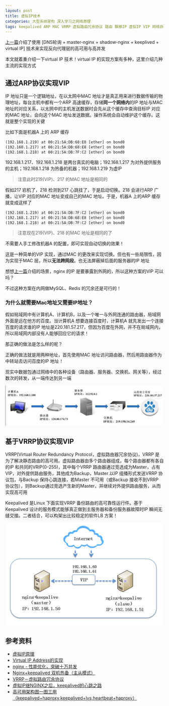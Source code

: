 ```yaml
---
layout: post
title: 虚拟IP技术
categories: 大型系统架构 深入学习之网络原理
tags: keepalived ARP MAC VRRP 虚拟路由冗余协议 路由 飘移IP 虚拟IP VIP 网络协议 路由器 LB 负载均衡 LoadBalance 
---
```


[上一篇](http://www.xumenger.com/nginx-hc-ha-20190219/)介绍了使用 [DNS轮询 + master-nginx + shadow-nginx + keeplived + virtual IP] 技术来实现反向代理层的高可用与高并发

本文就着重介绍一下virtual IP 技术！virtual IP 的实现方案有多种，这里介绍几种主流的实现方式

## 通过ARP协议实现VIP

IP 地址只是一个逻辑地址，在以太网中MAC 地址才是真正用来进行数据传输的物理地址，每台主机中都有一个ARP 高速缓存，存储**同一个网络内**的IP 地址与MAC 地址的对应关系，以太网中的主机发送数据时会先从这个缓存中查询目标IP 对应的MAC 地址，会向这个MAC 地址发送数据。操作系统会自动维护这个缓存。这就是整个实现的关键

比如下面是机器A 上的 ARP 缓存

```
(192.168.1.219) at 00:21:5A:DB:68:E8 [ether] on bond0
(192.168.1.217) at 00:21:5A:DB:68:E8 [ether] on bond0
(192.168.1.218) at 00:21:5A:DB:7F:C2 [ether] on bond0
```

192.168.1.217、192.168.1.218 是两台真实的电脑；192.168.1.217 为对外提供服务的主机；192.168.1.218 为热备的机器；192.168.1.219 为虚IP

>注意此时219(VIP)、217 的MAC 地址是相同的

假如217 宕机了，218 检测到217 心跳挂了，于是启动切换。218 会进行ARP 广播，让VIP 对应的MAC 地址变成自己的MAC 地址。于是，机器A 上的ARP 缓存就变成这样了

```
(192.168.1.219) at 00:21:5A:DB:7F:C2 [ether] on bond0
(192.168.1.217) at 00:21:5A:DB:68:E8 [ether] on bond0
(192.168.1.218) at 00:21:5A:DB:7F:C2 [ether] on bond0
```

>注意现在219(VIP)、218 的MAC 地址是相同的了

不需要人手工修改机器A 的配置，即可实现自动切换的效果！

这是一种简单的VIP 实现，通过MAC 的更改来实现切换。但也有一些局限性，因为实现于MAC 层，所以**无法跨网段**。也无法屏蔽掉后面的服务器的IP 地址

想想[上一篇](http://www.xumenger.com/nginx-hc-ha-20190219/)介绍的场景，nginx 的IP 是要暴露到外网的，所以这种方案的VIP 可以吗？

不过这种方案在内网做MySQL、Redis 的冗余还是可行的！

### 为什么就需要Mac地址又需要IP地址？

假如局域网中有计算机A、计算机B，以及一个唯一与外网连通的路由器，局域网外面是远在他方的百度。当计算机A 想要连接百度时，计算机A 就先发出一个连接百度的请求谁的IP 地址是220.181.57.217，但因为百度在外网，并不在局域网内，所以局域网内部没有人能够回应它的请求！

那正确的做法是怎么样的呢？

正确的做法就是用两种地址，首先使用MAC 地址访问路由器，然后用路由器作为中转站去访问百度的IP 地址！

现实中数据包通过网络中的各种设备（路由器、服务器、交换机、网关等），经过数次的转发，从一端传达到另一端

![路由](../media/image/2019-02-20/01.png)

## 基于VRRP协议实现VIP

VRRP(Virtual Router Redundancy Protocol，虚拟路由器冗余协议)，VRRP 是为了解决静态路由的高可用。虚拟路由器由多个路由器组成，每个路由器都有各自的IP 和共同的VRIP(0-255)，其中每个VRRP 路由器通过竞选成为Master，占有VIP，对外提供路由服务，其他成为Backup，Master 以IP 组播形式发送VRRP 协议包，与Backup 保持心跳连接，若Master 不可用（或Backup 接收不到VRRP 协议包），则Backup通过竞选产生新的Master，并继续对外提供路由服务，从而实现高可用

Keepalived 是Linux 下面实现VRRP 备份路由的高可靠性运行件。基于Keepalived 设计的服务模式能够真正做到主服务器和备份服务器故障时IP 瞬间无缝交接。二者结合，可以构架出比较稳定的软件LB 方案！

![keeplived](../media/image/2019-02-20/02.png)

## 参考资料

* [虚拟IP原理](https://www.cnblogs.com/shijingxiang/articles/4521498.html)
* [Virtual IP Address的实现](https://blog.csdn.net/JackLiu16/article/details/79512927)
* [nginx - 性能优化，突破十万并发](http://www.cnblogs.com/ldms/p/3525383.html)
* [Nginx+keepalived 双机热备（主从模式）](https://www.cnblogs.com/kevingrace/p/6138185.html)
* [VRRP－虚拟路由冗余协议](https://www.cnblogs.com/xukong898/p/9081359.html)
* [虚拟IP继NGINX之后，keepalived的心跳之路](https://blog.csdn.net/qq_31642819/article/details/82218778)
* [高可用架构图一图三用（keepalived+haproxy,keepalived+lvs,heartbeat+haproxy）](https://blog.csdn.net/wjw521wjw521/article/details/81118988)

